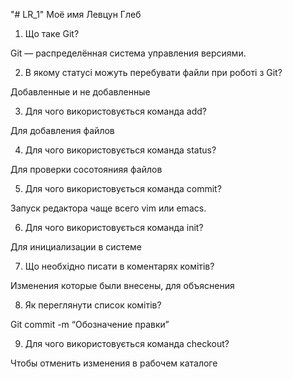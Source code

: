"# LR_1" 
Моё имя Левцун Глеб
1. Що таке Git?   

Git — распределённая система управления версиями.   

2. В якому статусі можуть перебувати файли при роботі з Git?   

Добавленные и не добавленные 

3. Для чого використовується  команда add?   

Для добавления файлов 

4. Для чого використовується  команда status?   

Для проверки сосотоянияя файлов 

5. Для чого використовується  команда commit?   

Запуск редактора чаще всего vim или emacs. 

6. Для чого використовується  команда init? 

Для инициализации в системе   

7. Що необхідно писати в коментарях комітів?   

Изменения которые были внесены, для объяснения 

8. Як переглянути список комітів?   

Git commit -m “Обозначение правки” 

9. Для чого використовується  команда checkout? 

Чтобы отменить изменения в рабочем каталоге 
